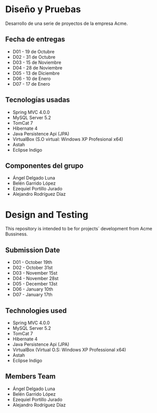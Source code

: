 # Diseño y Pruebas

  Desarrollo de una serie de proyectos de la empresa Acme.
  ## Fecha de entregas
  * D01 - 19 de Octubre
  * D02 - 31 de Octubre
  * D03 - 15 de Noviembre
  * D04 - 28 de Noviembre
  * D05 - 13 de Diciembre
  * D06 - 10 de Enero
  * D07 - 17 de Enero
  
  ## Tecnologías usadas
  
  * Spring MVC 4.0.0
  * MySQL Server 5.2
  * TomCat 7
  * Hibernate 4
  * Java Persistence Api (JPA)
  * VirtualBox (S.O virtual: Windows XP Profesional x64)
  * Astah
  * Eclipse Indigo
  
  ## Componentes del grupo
  
  * Ángel Delgado Luna
  * Belén Garrido López
  * Ezequiel Portillo Jurado
  * Alejandro Rodríguez Díaz

# Design and Testing

  This repository is intended to be for projects´ development from Acme Bussiness.
  
  ## Submission Date
  * D01 - October 19th
  * D02 - October 31st
  * D03 - November 15st
  * D04 - November 28st
  * D05 - December 13st
  * D06 - January 10th
  * D07 - January 17th
  
  ## Technologies used
  
  * Spring MVC 4.0.0
  * MySQL Server 5.2
  * TomCat 7
  * Hibernate 4
  * Java Persistence Api (JPA)
  * VirtualBox (Virtual O.S: Windows XP Professional x64)
  * Astah
  * Eclipse Indigo
  
  ## Members Team
  
  * Ángel Delgado Luna
  * Belén Garrido López
  * Ezequiel Portillo Jurado
  * Alejandro Rodríguez Díaz
